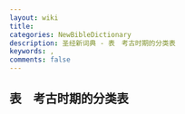 ```yaml
---
layout: wiki
title: 
categories: NewBibleDictionary
description: 圣经新词典 - 表　考古时期的分类表
keywords: , 
comments: false
---
```


## 表　考古时期的分类表

 




